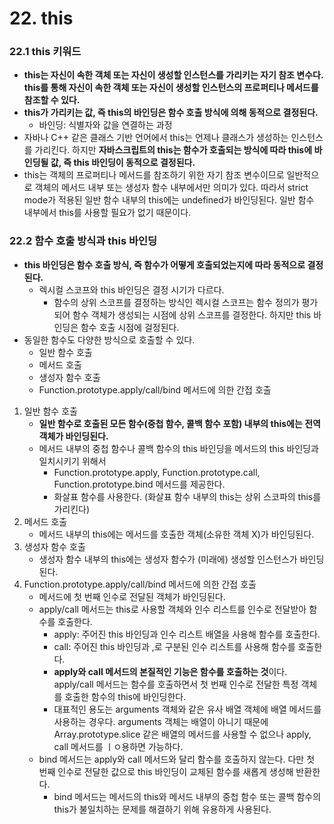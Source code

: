 # 22. this

### 22.1 this 키워드
- **this는 자신이 속한 객체 또는 자신이 생성할 인스턴스를 가리키는 자기 참조 변수다. this를 통해 자신이 속한 객체 또는 자신이 생성할 인스턴스의 프로퍼티나 메서드를 참조할 수 있다.**
- **this가 가리키는 값, 즉 this의 바인딩은 함수 호출 방식에 의해 동적으로 결정된다.**
  - 바인딩: 식별자와 값을 연결하는 과정
- 자바나 C++ 같은 클래스 기반 언어에서 this는 언제나 클래스가 생성하는 인스턴스를 가리킨다. 하지만 **자바스크립트의 this는 함수가 호출되는 방식에 따라 this에 바인딩될 값, 즉 this 바인딩이 동적으로 결정된다.**
- this는 객체의 프로퍼티나 메서드를 참조하기 위한 자기 참조 변수이므로 일반적으로 객체의 메서드 내부 또는 생성자 함수 내부에서만 의미가 있다. 따라서 strict mode가 적용된 일반 함수 내부의 this에는 undefined가 바인딩된다. 일반 함수 내부에서 this를 사용할 필요가 없기 때문이다.

### 22.2 함수 호출 방식과 this 바인딩
- **this 바인딩은 함수 호출 방식, 즉 함수가 어떻게 호출되었는지에 따라 동적으로 결정된다.**
  - 렉시컬 스코프와 this 바인딩은 결정 시기가 다르다.
    - 함수의 상위 스코프를 결정하는 방식인 렉시컬 스코프는 함수 정의가 평가되어 함수 객체가 생성되는 시점에 상위 스코프를 결정한다. 하지만 this 바인딩은 함수 호출 시점에 걸정된다.
- 동일한 함수도 다양한 방식으로 호출할 수 있다.
  - 일반 함수 호출
  - 메서드 호출
  - 생성자 함수 호출
  - Function.prototype.apply/call/bind 메서드에 의한 간접 호출
1. 일반 함수 호출
   - **일반 함수로 호출된 모든 함수(중첩 함수, 콜백 함수 포함) 내부의 this에는 전역 객체가 바인딩된다.**
   - 메서드 내부의 중첩 함수나 콜백 함수의 this 바인딩을 메서드의 this 바인딩과 일치시키기 위해서 
     - Function.prototype.apply, Function.prototype.call, Function.prototype.bind 메서드를 제공한다.
     - 화살표 함수를 사용한다. (화살표 함수 내부의 this는 상위 스코파의 this를 가리킨다)
2. 메서드 호출
   - 메서드 내부의 this에는 메서드를 호출한 객체(소유한 객체 X)가 바인딩된다.
3. 생성자 함수 호출
   - 생성자 함수 내부의 this에는 생성자 함수가 (미래에) 생성할 인스턴스가 바인딩된다.
4. Function.prototype.apply/call/bind 메서드에 의한 간접 호출
   - 메서드에 첫 번째 인수로 전달된 객체가 바인딩된다.  
   - apply/call 메서드는 this로 사용할 객체와 인수 리스트를 인수로 전달받아 함수를 호출한다.
     - apply: 주어진 this 바인딩과 인수 리스트 배열을 사용해 함수를 호출한다.
     - call: 주어진 this 바인딩과 ,로 구분된 인수 리스트를 사용해 함수를 호출한다.
     - **apply와 call 메서드의 본질적인 기능은 함수를 호출하는 것**이다. apply/call 메서드는 함수를 호출하면서 첫 번째 인수로 전달한 특정 객체를 호출한 함수의 this에 바인딩한다.
     - 대표적인 용도는 arguments 객체와 같은 유사 배열 객체에 배열 메서드를 사용하는 경우다. arguments 객체는 배열이 아니기 때문에 Array.prototype.slice 같은 배열의 메서드를 사용할 수 없으나 apply, call 메서드를 ㅣㅇ용하면 가능하다.
   - bind 메서드는 apply와 call 메서드와 달리 함수를 호출하지 않는다. 다만 첫 번째 인수로 전달한 값으로 this 바인딩이 교체된 함수를 새롭게 생성해 반환한다.
     - bind 메서드는 메서드의 this와 메서드 내부의 중첩 함수 또는 콜백 함수의 this가 불일치하는 문제를 해결하기 위해 유용하게 사용된다.